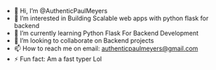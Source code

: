 - 👋 Hi, I’m @AuthenticPaulMeyers
- 👀 I’m interested in Building Scalable web apps with python flask for backend
- 🌱 I’m currently learning Python Flask For Backend Development
- 💞️ I’m looking to collaborate on Backend projects
- 📫 How to reach me on email: authenticpaulmeyers@gmail.com
- ⚡ Fun fact: Am a fast typer Lol

<!---
AuthenticPaulMeyers/AuthenticPaulMeyers is a ✨ special ✨ repository because its `README.md` (this file) appears on your GitHub profile.
You can click the Preview link to take a look at your changes.
--->
